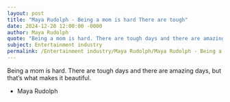 ```yaml
---
layout: post
title: "Maya Rudolph - Being a mom is hard There are tough"
date: 2024-12-28 12:00:00 -0000
author: Maya Rudolph
quote: "Being a mom is hard. There are tough days and there are amazing days, but that’s what makes it beautiful."
subject: Entertainment industry
permalink: /Entertainment industry/Maya Rudolph/Maya Rudolph - Being a mom is hard There are tough
---
```


Being a mom is hard. There are tough days and there are amazing days, but that’s what makes it beautiful.

- Maya Rudolph
